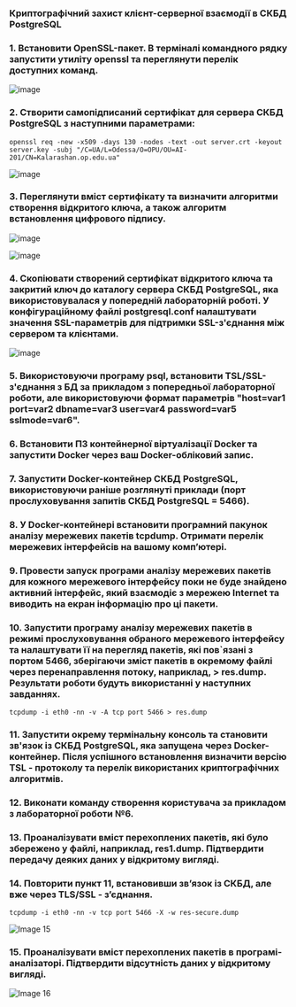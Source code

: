 ### Криптографічний захист клієнт-серверної взаємодії в СКБД PostgreSQL

### 1. Встановити OpenSSL-пакет. В терміналі командного рядку запустити утиліту openssl та переглянути перелік доступних команд.

![image](https://github.com/user-attachments/assets/c38160d5-d80c-4e9c-a91d-5716852aa21e)


### 2. Створити самопідписаний сертифікат для сервера СКБД PostgreSQL з наступними параметрами:

```
openssl req -new -x509 -days 130 -nodes -text -out server.crt -keyout server.key -subj "/C=UA/L=Odessa/O=OPU/OU=AI-201/CN=Kalarashan.op.edu.ua"

```
![image](https://github.com/user-attachments/assets/9aa947bc-bfa7-419d-ab11-4034aec4128d)


### 3. Переглянути вміст сертифікату та визначити алгоритми створення відкритого ключа, а також алгоритм встановлення цифрового підпису.

![image](https://github.com/user-attachments/assets/f0a6b970-920b-4c76-a76e-4b76b90ec3f7)

![image](https://github.com/user-attachments/assets/91f0ed65-267d-4b35-a9cf-590fcedc91dd)


### 4. Скопіювати створений сертифікат відкритого ключа та закритий ключ до каталогу сервера СКБД PostgreSQL, яка використовувалася у попередній лабораторній роботі. У конфігураційному файлі postgresql.conf налаштувати значення SSL-параметрів для підтримки SSL-з'єднання між сервером та клієнтами.

![image](https://github.com/user-attachments/assets/b0f5ae45-d41f-4837-9141-c14b35799145)



### 5. Використовуючи програму psql, встановити TSL/SSL-з'єднання з БД за прикладом з попередньої лабораторної роботи, але використовуючи формат параметрів "host=var1 port=var2 dbname=var3 user=var4 password=var5 sslmode=var6".


### 6. Встановити ПЗ контейнерної віртуалізації Docker та запустити Docker через ваш Docker-обліковий запис.


### 7. Запустити Docker-контейнер СКБД PostgreSQL, використовуючи раніше розглянуті приклади (порт прослуховування запитів СКБД PostgreSQL = 5466).


### 8. У Docker-контейнері встановити програмний пакунок аналізу мережевих пакетів tcpdump. Отримати перелік мережевих інтерфейсів на вашому комп’ютері.


### 9. Провести запуск програми аналізу мережевих пакетів для кожного мережевого інтерфейсу поки не буде знайдено активний інтерфейс, який взаємодіє з мережею Internet та виводить на екран інформацію про ці пакети.


### 10. Запустити програму аналізу мережевих пакетів в режимі прослуховування обраного мережевого інтерфейсу та налаштувати її на перегляд пакетів, які пов`язані з портом 5466, зберігаючи зміст пакетів в окремому файлі через перенаправлення потоку, наприклад, > res.dump. Результати роботи будуть використанні у наступних завданнях.


```
tcpdump -i eth0 -nn -v -A tcp port 5466 > res.dump

```



### 11. Запустити окрему термінальну консоль та становити зв'язок із СКБД PostgreSQL, яка запущена через Docker-контейнер. Після успішного встановлення визначити версію TSL - протоколу та перелік використаних криптографічних алгоритмів.


### 12. Виконати команду створення користувача за прикладом з лабораторної роботи №6.



### 13. Проаналізувати вміст перехоплених пакетів, які було збережено у файлі, наприклад, res1.dump. Підтвердити передачу деяких даних у відкритому вигляді.



### 14. Повторити пункт 11, встановивши зв’язок із СКБД, але вже через TLS/SSL - з’єднання.

```
tcpdump -i eth0 -nn -v tcp port 5466 -X -w res-secure.dump

```
![Image 15](https://github.com/user-attachments/assets/574bacab-b1cc-4dfc-8145-0d0a5e3203e2)

### 15. Проаналізувати вміст перехоплених пакетів в програмі-аналізаторі. Підтвердити відсутність даних у відкритому вигляді.

![Image 16](https://github.com/user-attachments/assets/6d822740-bda3-48da-99da-e9c3cba3e73d)
